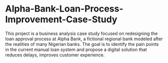 # Alpha-Bank-Loan-Process-Improvement-Case-Study
This project is a business analysis case study focused on redesigning the loan approval process at Alpha Bank, a fictional regional bank modeled after the realities of many Nigerian banks. The goal is to identify the pain points in the current manual loan system and propose a digital solution that reduces delays, improves customer experience.
